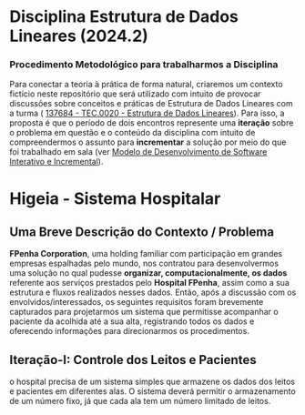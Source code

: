# Disciplina Estrutura de Dados Lineares (2024.2)

### Procedimento Metodológico para trabalharmos a Disciplina

Para conectar a teoria à prática de forma natural, criaremos um contexto fictício neste repositório que será 
utilizado com intuito de provocar discussões sobre conceitos e práticas de Estrutura de Dados Lineares com a turma 
( [137684 - TEC.0020 - Estrutura de Dados Lineares](https://suap.ifrn.edu.br/edu/meu_diario/137684/1/)). 
Para isso, a proposta é que o período de dois encontros represente uma **iteração** sobre o problema em questão e 
o conteúdo da disciplina com intuito de compreendermos o assunto para **incrementar** a solução por meio do que foi trabalhado em sala 
(ver [Modelo de Desenvolvimento de Software Interativo e Incremental](https://pt.wikipedia.org/wiki/Desenvolvimento_iterativo_e_incremental)). 

# Higeia - Sistema Hospitalar

## Uma Breve Descrição do Contexto / Problema

**FPenha Corporation**, uma holding familiar com participação em grandes empresas espalhadas pelo mundo, 
nos contratou para desenvolvermos uma solução no qual pudesse **organizar, computacionalmente, os dados** referente aos serviços prestados pelo **Hospital FPenha**, 
assim como a sua estrutura e fluxos realizados nesses dados. 
Então, após a discussão com os envolvidos/interessados, os seguintes requisitos foram brevemente capturados para projetarmos um sistema que permitisse acompanhar 
o paciente da acolhida até a sua alta, registrando todos os dados e oferecendo informações para direcionarmos os procedimentos.

## Iteração-I: Controle dos Leitos e Pacientes

o hospital precisa de um sistema simples que armazene os dados dos leitos e pacientes em diferentes alas. 
O sistema deverá permitir o armazenamento de um número fixo, já que cada ala tem um número limitado de leitos.
